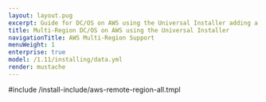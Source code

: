 ```yaml
---
layout: layout.pug
excerpt: Guide for DC/OS on AWS using the Universal Installer adding a remote region.
title: Multi-Region DC/OS on AWS using the Universal Installer
navigationTitle: AWS Multi-Region Support
menuWeight: 1
enterprise: true
model: /1.11/installing/data.yml
render: mustache
---
```


#include /install-include/aws-remote-region-all.tmpl
